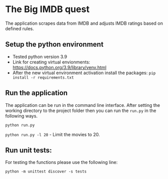 # The Big IMDB quest

The application scrapes data from IMDB and adjusts IMDB ratings based on defined rules.

## Setup the python environment
- Tested python version 3.9
- Link for creating virtual envionments: https://docs.python.org/3.9/library/venv.html
- After the new virtual environment activation install the packages: `pip install -r requirements.txt`

## Run the application
The application can be run in the command line interface. After setting the working directory to the 
project folder then you can run the `run.py` in the following ways.

`python run.py`

`python run.py -l 20`  - Limit the movies to 20.

## Run unit tests:
For testing the functions please use the following line:

`python -m unittest discover -s tests`